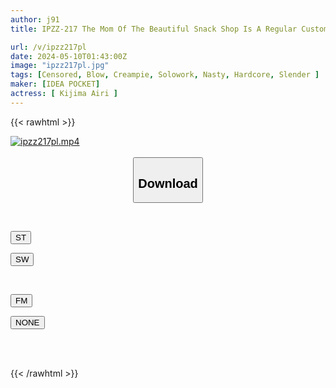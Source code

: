 ```yaml
---
author: j91
title: IPZZ-217 The Mom Of The Beautiful Snack Shop Is A Regular Customer Only, One Person A Day, Only One Hour After Closing, Time-saving Raw Sex Airi Kijima

url: /v/ipzz217pl
date: 2024-05-10T01:43:00Z
image: "ipzz217pl.jpg"
tags: [Censored, Blow, Creampie, Solowork, Nasty, Hardcore, Slender	]
maker: [IDEA POCKET]
actress: [ Kijima Airi ]
---
```



{{< rawhtml >}}

<div class="video" data-videoid="PvR2WlVJGLF00xj">
    <a href="javascript:;">
        <img src="/v/ipzz217pl/ipzz217pl.jpg" width="WIDTH" height="HEIGHT" alt="ipzz217pl.mp4" loading="lazy">
    </a>
</div>

<script type="text/javascript" src="https://j91.asia/asset/on-demand-st.js"></script>

<br>
  <link rel="stylesheet" href="https://j91.asia/asset/bs5.css">
  
  <center>
  <button class="btn btn-primary" type="button" data-bs-toggle="collapse" data-bs-target=".multi-collapse" aria-expanded="false" aria-controls="multiCollapseExample1 multiCollapseExample2"><h2>Download</h2></button></center>
</p>
<div class="row">
  <div class="col">
    <div class="collapse multi-collapse" id="multiCollapseExample1">
      <div class="card card-body">
	      	      <br>
<div class="buttons">  
<p><a href="https://streamtape.to/v/PvR2WlVJGLF00xj" target="_blank"><button class="btn-hover color-3"><i class="fa fa-download"></i> ST</button></a></p>
<p><a href="https://asnwish.com/ne35lh16i6ft" target="_blank"><button class="btn-hover color-2"><i class="fa fa-download"></i> SW</button></a></p></div>
    </div>
  </div>
</div>
  <div class="col">
    <div class="collapse multi-collapse" id="multiCollapseExample2">
      <div class="card card-body">
	      <br>
<div class="buttons">
<p><a href="javascript:;"><button class="btn-hover color-8"><i class="fa fa-download"></i> FM</button></a></p>
<p><a href="javascript:;"><button class="btn-hover color-9"><i class="fa fa-download"></i> NONE</button></a></p></div>
<br><br>
      </div>
    </div>
  </div>
</div>

{{< /rawhtml >}}